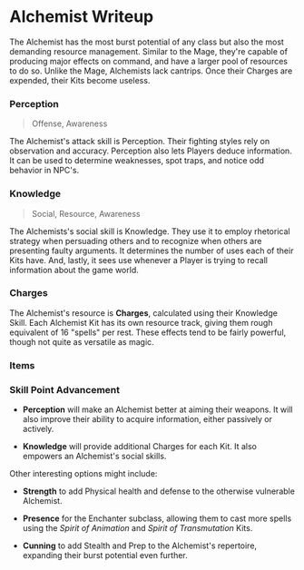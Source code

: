 # Alchemist Writeup

The Alchemist has the most burst potential of any class but also the most demanding resource management. Similar to the Mage, they're capable of producing major effects on command, and have a larger pool of resources to do so. Unlike the Mage, Alchemists lack cantrips. Once their Charges are expended, their Kits become useless.

### Perception

> Offense, Awareness

The Alchemist's attack skill is Perception. Their fighting styles rely on observation and accuracy. Perception also lets Players deduce information. It can be used to determine weaknesses, spot traps, and notice odd behavior in NPC's.

### Knowledge

> Social, Resource, Awareness

The Alchemists's social skill is Knowledge. They use it to employ rhetorical strategy when persuading others and to recognize when others are presenting faulty arguments. It determines the number of uses each of their Kits have. And, lastly, it sees use whenever a Player is trying to recall information about the game world.

### Charges

The Alchemist's resource is **Charges**, calculated using their Knowledge Skill. Each Alchemist Kit has its own resource track, giving them rough equivalent of 16 "spells" per rest. These effects tend to be fairly powerful, though not quite as versatile as magic.

### Items

### Skill Point Advancement

-   **Perception** will make an Alchemist better at aiming their weapons. It will also improve their ability to acquire information, either passively or actively.

-   **Knowledge** will provide additional Charges for each Kit. It also empowers an Alchemist's social skills.

Other interesting options might include:

-   **Strength** to add Physical health and defense to the otherwise vulnerable Alchemist.

-   **Presence** for the Enchanter subclass, allowing them to cast more spells using the _Spirit of Animation_ and _Spirit of Transmutation_ Kits.

-   **Cunning** to add Stealth and Prep to the Alchemist's repertoire, expanding their burst potential even further.

